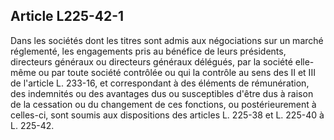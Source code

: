 Article L225-42-1
----
Dans les sociétés dont les titres sont admis aux négociations sur un marché
réglementé, les engagements pris au bénéfice de leurs présidents, directeurs
généraux ou directeurs généraux délégués, par la société elle-même ou par toute
société contrôlée ou qui la contrôle au sens des II et III de l'article L.
233-16, et correspondant à des éléments de rémunération, des indemnités ou des
avantages dus ou susceptibles d'être dus à raison de la cessation ou du
changement de ces fonctions, ou postérieurement à celles-ci, sont soumis aux
dispositions des articles L. 225-38 et L. 225-40 à L. 225-42.
